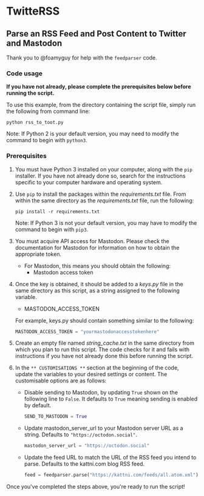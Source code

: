 # TwitteRSS
## Parse an RSS Feed and Post Content to Twitter and Mastodon

Thank you to @foamyguy for help with the `feedparser` code.

### Code usage
**If you have not already, please complete the prerequisites below before running the script.**

To use this example, from the directory containing the script file, simply run the following from command line:

```commandline
python rss_to_toot.py
```
Note: If Python 2 is your default version, you may need to modify the command to begin with `python3`.

### Prerequisites
1. You must have Python 3 installed on your computer, along with the `pip` installer. If you have not already done so, search for the instructions specific to your computer hardware and operating system.

2. Use `pip` to install the packages within the _requirements.txt_ file. From within the same directory as the _requirements.txt_ file, run the following:
    ```commandline
    pip install -r requirements.txt
    ```
   Note: If Python 3 is not your default version, you may have to modify the command to begin with `pip3`.
3. You must acquire API access for Mastodon. Please check the documentation for Mastodon for information on how to obtain the appropriate token.
   * For Mastodon, this means you should obtain the following:
     * Mastodon access token

4. Once the key is obtained, it should be added to a _keys.py_ file in the same directory as this script, as a string assigned to the following variable.
      * MASTODON_ACCESS_TOKEN

   For example, keys.py should contain something similar to the following:
   ```python
   MASTODON_ACCESS_TOKEN = "yourmastodonaccesstokenhere"
   ```

5. Create an empty file named _string_cache.txt_ in the same directory from which you plan to run this script. The code checks for it and fails with instructions if you have not already done this before running the script.

6. In the `** CUSTOMISATIONS **` section at the beginning of the code, update the variables to your desired settings or content. The customisable options are as follows:
    * Disable sending to Mastodon, by updating `True` shown on the following line to `False`. It defaults to `True` meaning sending is enabled by default.
      ```python
      SEND_TO_MASTODON = True
      ```
    * Update mastodon_server_url to your Mastodon server URL as a string. Defaults to `"https://octodon.social"`.
      ```python
      mastodon_server_url = "https://octodon.social"
      ```
    * Update the feed URL to match the URL of the RSS feed you intend to parse. Defaults to the kattni.com blog RSS feed.
      ```python
      feed = feedparser.parse("https://kattni.com/feeds/all.atom.xml")
      ```

Once you've completed the steps above, you're ready to run the script!
